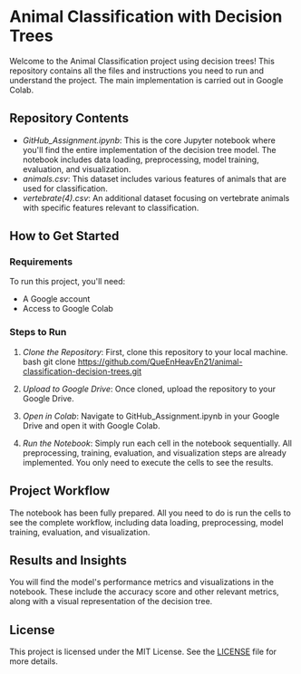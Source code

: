# Animal Classification with Decision Trees

Welcome to the Animal Classification project using decision trees! This repository contains all the files and instructions you need to run and understand the project. The main implementation is carried out in Google Colab.

## Repository Contents

- *GitHub_Assignment.ipynb*: This is the core Jupyter notebook where you'll find the entire implementation of the decision tree model. The notebook includes data loading, preprocessing, model training, evaluation, and visualization.
- *animals.csv*: This dataset includes various features of animals that are used for classification.
- *vertebrate(4).csv*: An additional dataset focusing on vertebrate animals with specific features relevant to classification.

## How to Get Started

### Requirements

To run this project, you'll need:
- A Google account
- Access to Google Colab

### Steps to Run

1. *Clone the Repository*: First, clone this repository to your local machine.
   bash
   git clone https://github.com/QueEnHeavEn21/animal-classification-decision-trees.git
   

2. *Upload to Google Drive*: Once cloned, upload the repository to your Google Drive.

3. *Open in Colab*: Navigate to GitHub_Assignment.ipynb in your Google Drive and open it with Google Colab.

4. *Run the Notebook*: Simply run each cell in the notebook sequentially. All preprocessing, training, evaluation, and visualization steps are already implemented. You only need to execute the cells to see the results.

## Project Workflow

The notebook has been fully prepared. All you need to do is run the cells to see the complete workflow, including data loading, preprocessing, model training, evaluation, and visualization.

## Results and Insights

You will find the model's performance metrics and visualizations in the notebook. These include the accuracy score and other relevant metrics, along with a visual representation of the decision tree.

## License

This project is licensed under the MIT License. See the [LICENSE](LICENSE) file for more details.

